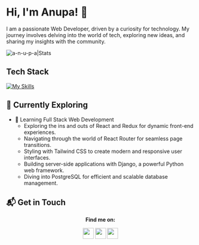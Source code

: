 # Hi, I'm Anupa! 👋

I am a passionate Web Developer, driven by a curiosity for technology. My journey involves delving into the world of tech, exploring new ideas, and sharing my insights with the community.

<img src="https://github-readme-stats.vercel.app/api?username=a-n-u-p-a&show_icons=true&include_all_commits=true&count_private=true&theme=gotham" alt="a-n-u-p-a|Stats"/>



## Tech Stack
[![My Skills](https://skillicons.dev/icons?i=js,html,css,react,java,php,python)](https://skillicons.dev)

## 🌱 Currently Exploring

- 🚀 Learning Full Stack Web Development
  - Exploring the ins and outs of React and Redux for dynamic front-end experiences.
  - Navigating through the world of React Router for seamless page transitions.
  - Styling with Tailwind CSS to create modern and responsive user interfaces.
  - Building server-side applications with Django, a powerful Python web framework.
  - Diving into PostgreSQL for efficient and scalable database management.


## 📬 Get in Touch

<p align="center"> 
<b>
  Find me on:
</b>
</p>
<div align="center">

[<img height="29" src = "https://img.shields.io/badge/linkedin-000000.svg?&style=for-the-badge&logo=linkedin&logoColor=white" />][LinkedIn]
[<img height="29" src = "https://img.shields.io/badge/Facebook-000000.svg?&style=for-the-badge&logo=facebook&logoColor=white">][Facebook]
[<img height="29" src = "https://img.shields.io/badge/twitter-000000.svg?&style=for-the-badge&logo=twitter&logoColor=white">][Twitter]

</div>

[linkedin]: https://www.linkedin.com/in/anupaw/

[Facebook]: https://www.facebook.com/anupa.wanigasinghe/

[Twitter]: https://twitter.com/AnupaWanigasin1


